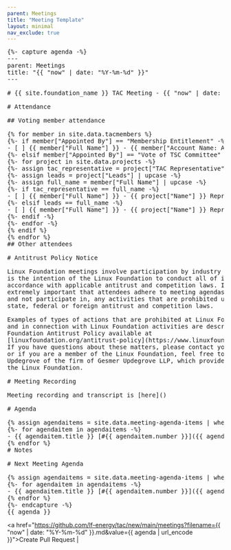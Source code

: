 ```yaml
---
parent: Meetings
title: "Meeting Template"
layout: minimal
nav_exclude: true
---
```


<pre>
{%- capture agenda -%}
---
parent: Meetings
title: "{{ "now" | date: "%Y-%m-%d" }}"
---

# {{ site.foundation_name }} TAC Meeting - {{ "now" | date: "%B %e, %Y" }}

# Attendance

## Voting member attendance

{% for member in site.data.tacmembers %}
{%- if member["Appointed By"] == "Membership Entitlement" -%}
- [ ] {{ member["Full Name"] }} - {{ member["Account Name: Account Name"] }}
{%- elsif member["Appointed By"] == "Vote of TSC Committee" -%}
{%- for project in site.data.projects -%}
{%- assign tac_representative = project["TAC Representative"] | upcase -%}
{%- assign leads = project["Leads"] | upcase -%}
{%- assign full_name = member["Full Name"] | upcase -%}
{%- if tac_representative == full_name -%}
- [ ] {{ member["Full Name"] }} - {{ project["Name"] }} Representative
{%- elsif leads == full_name -%}
- [ ] {{ member["Full Name"] }} - {{ project["Name"] }} Representative
{%- endif -%}
{%- endfor -%}
{% endif %}
{% endfor %}
## Other attendees

# Antitrust Policy Notice

Linux Foundation meetings involve participation by industry competitors, and it
is the intention of the Linux Foundation to conduct all of its activities in 
accordance with applicable antitrust and competition laws. It is therefore 
extremely important that attendees adhere to meeting agendas, and be aware of, 
and not participate in, any activities that are prohibited under applicable US 
state, federal or foreign antitrust and competition laws.

Examples of types of actions that are prohibited at Linux Foundation meetings 
and in connection with Linux Foundation activities are described in the Linux 
Foundation Antitrust Policy available at 
[linuxfoundation.org/antitrust-policy](https://www.linuxfoundation.org/antitrust-policy). 
If you have questions about these matters, please contact your company counsel, 
or if you are a member of the Linux Foundation, feel free to contact Andrew 
Updegrove of the firm of Gesmer Updegrove LLP, which provides legal counsel to 
the Linux Foundation.

# Meeting Recording

Meeting recording and transcript is [here]()

# Agenda

{% assign agendaitems = site.data.meeting-agenda-items | where: "status", "Upcoming Meeting Agenda Items" %}
{%- for agendaitem in agendaitems -%}
- {{ agendaitem.title }} [#{{ agendaitem.number }}]({{ agendaitem.url }})
{% endfor %}
# Notes

# Next Meeting Agenda

{% assign agendaitems = site.data.meeting-agenda-items | where: "status", "Next Meeting Agenda Items" %}
{%- for agendaitem in agendaitems -%}
- {{ agendaitem.title }} [#{{ agendaitem.number }}]({{ agendaitem.url }})
{% endfor %}
{%- endcapture -%}
{{ agenda }}
</pre>

<a href="https://github.com/lf-energy/tac/new/main/meetings?filename={{ "now" | date: "%Y-%m-%d" }}.md&value={{ agenda | url_encode }}">Create Pull Request</a> | 

